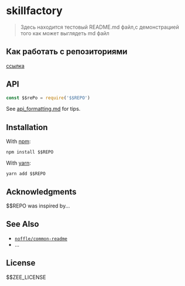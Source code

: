 # skillfactory



> Здесь находится тестовый README.md файл,с демонстрацией того как может выглядеть md файл



## Как работать с репозиториями

[ссылка](https://about.gitlab.com/images/press/git-cheat-sheet.pdf)






## API

```js
const $$rePo = require('$$REPO')
```

See [api_formatting.md](api_formatting.md) for tips.

## Installation

With [npm](https://npmjs.org/):

```shell
npm install $$REPO
```

With [yarn](https://yarnpkg.com/en/):

```shell
yarn add $$REPO
```

## Acknowledgments

$$REPO was inspired by...

## See Also

- [`noffle/common-readme`](https://github.com/noffle/common-readme)
- ...

## License

$$ZEE_LICENSE
